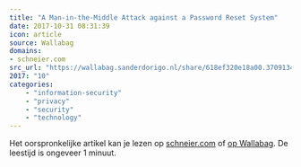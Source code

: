 ```yaml
---
title: "A Man-in-the-Middle Attack against a Password Reset System"
date: 2017-10-31 08:31:39
icon: article
source: Wallabag
domains:
- schneier.com
src_url: "https://wallabag.sanderdorigo.nl/share/618ef320e18a00.37091340"
2017: "10"
categories:
    - "information-security"
    - "privacy"
    - "security"
    - "technology"
---
```

Het oorspronkelijke artikel kan je lezen op [schneier.com](https://www.schneier.com/blog/archives/2017/07/a_man-in-the-mi.html) of [op Wallabag](https://wallabag.sanderdorigo.nl/share/618ef320e18a00.37091340). De leestijd is ongeveer 1 minuut.